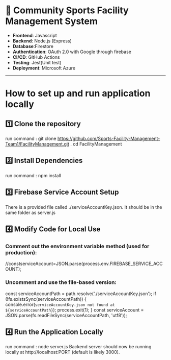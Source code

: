 # 🏀 Community Sports Facility Management System

- **Frontend**: Javascript
- **Backend**: Node.js (Express)
- **Database**:Firestore
- **Authentication**: OAuth 2.0 with Google through firebase
- **CI/CD**: GitHub Actions
- **Testing**: Jest(Unit test)
- **Deployment**: Microsoft Azure

---
# How to set up and run application locally

## 1️⃣ Clone the repository
run command : git clone https://github.com/Sports-Facility-Management-Team1/FacilityManagement.git .
cd FacilityManagement

## 2️⃣ Install Dependencies
run command : npm install

## 3️⃣ Firebase Service Account Setup
There is a provided file called ./serviceAccountKey.json.
It should be in the same folder as server.js

## 4️⃣ Modify Code for Local Use
### Comment out the environment variable method (used for production):
//constserviceAccount=JSON.parse(process.env.FIREBASE_SERVICE_ACCOUNT);
### Uncomment and use the file-based version:
const serviceAccountPath = path.resolve('./serviceAccountKey.json');
if (!fs.existsSync(serviceAccountPath)) {
  console.error(`serviceAccountKey.json not found at ${serviceAccountPath}`);
  process.exit(1);
}
const serviceAccount = JSON.parse(fs.readFileSync(serviceAccountPath, 'utf8'));

## 4️⃣ Run the Application Locally
run command : node server.js
Backend server should now be running locally at http://localhost:PORT (default is likely 3000).
